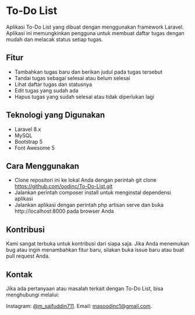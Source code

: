 # To-Do List
Aplikasi To-Do List yang dibuat dengan menggunakan framework Laravel. Aplikasi ini memungkinkan pengguna untuk membuat daftar tugas dengan mudah dan melacak status setiap tugas.

## Fitur
- Tambahkan tugas baru dan berikan judul pada tugas tersebut
- Tandai tugas sebagai selesai atau belum selesai
- Lihat daftar tugas dan statusnya
- Edit tugas yang sudah ada
- Hapus tugas yang sudah selesai atau tidak diperlukan lagi

## Teknologi yang Digunakan
- Laravel 8.x
- MySQL
- Bootstrap 5
- Font Awesome 5

## Cara Menggunakan
- Clone repositori ini ke lokal Anda dengan perintah git clone https://github.com/oodinc/To-Do-List.git
- Jalankan perintah composer install untuk menginstal dependensi aplikasi
- Jalankan aplikasi dengan perintah php artisan serve dan buka http://localhost:8000 pada browser Anda

## Kontribusi
Kami sangat terbuka untuk kontribusi dari siapa saja. Jika Anda menemukan bug atau ingin menambahkan fitur baru, silakan buka issue baru atau buat pull request Anda.

## Kontak
Jika ada pertanyaan atau masalah terkait dengan To-Do List, bisa menghubungi melalui:

Instagram: [@m_saifuddin711](https://www.instagram.com/direct/t/340282366841710300949128165706432124526).
Email: [masoodinc1@gmail.com](mailto:masoodinc1@gmail.com).
